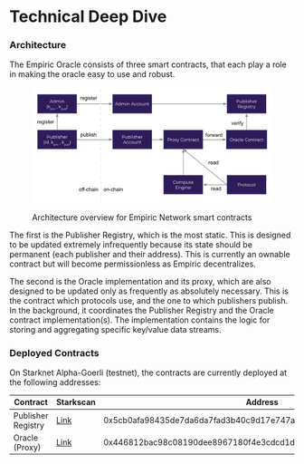 # Technical Deep Dive

### Architecture

The Empiric Oracle consists of three smart contracts, that each play a role in making the oracle easy to use and robust.

<figure><img src="../.gitbook/assets/image.png" alt=""><figcaption><p>Architecture overview for Empiric Network smart contracts</p></figcaption></figure>

The first is the Publisher Registry, which is the most static. This is designed to be updated extremely infrequently because its state should be permanent (each publisher and their address). This is currently an ownable contract but will become permissionless as Empiric decentralizes.

The second is the Oracle implementation and its proxy, which are also designed to be updated only as frequently as absolutely necessary. This is the contract which protocols use, and the one to which publishers publish. In the background, it coordinates the Publisher Registry and the Oracle contract implementation(s). The implementation contains the logic for storing and aggregating specific key/value data streams.

### Deployed Contracts

On Starknet Alpha-Goerli (testnet), the contracts are currently deployed at the following addresses:

| Contract           | Starkscan                                                                                                        | Address                                                           |
| ------------------ | ---------------------------------------------------------------------------------------------------------------- | ----------------------------------------------------------------- |
| Publisher Registry | [Link](https://testnet.starkscan.co/contract/0x5cb0afa98435de7da6da7fad3b40c9d17e747a57bca28feb1c41f05e391f54e) | 0x5cb0afa98435de7da6da7fad3b40c9d17e747a57bca28feb1c41f05e391f54e |
| Oracle (Proxy)     | [Link](https://testnet.starkscan.co/contract/0x446812bac98c08190dee8967180f4e3cdcd1db9373ca269904acb17f67f7093)  | 0x446812bac98c08190dee8967180f4e3cdcd1db9373ca269904acb17f67f7093 |
